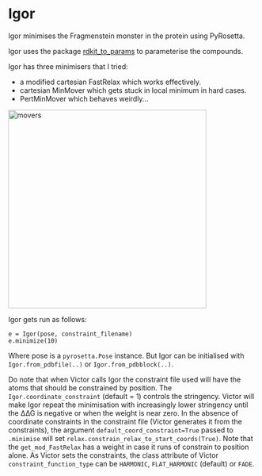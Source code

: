 # Igor

Igor minimises the Fragmenstein monster in the protein using PyRosetta.

Igor uses the package [rdkit_to_params](https://github.com/matteoferla/rdkit_to_params) to parameterise the compounds.

Igor has three minimisers that I tried:

* a modified cartesian FastRelax which works effectively.
* cartesian MinMover which gets stuck in local minimum in hard cases.
* PertMinMover which behaves weirdly...

<img src="../images/movers.jpg" alt="movers" width="400px">

Igor gets run as follows:

    e = Igor(pose, constraint_filename)
    e.minimize(10)

Where pose is a `pyrosetta.Pose` instance.
But Igor can be initialised with `Igor.from_pdbfile(..)` or `Igor.from_pdbblock(..)`.

Do note that when Victor calls Igor the constraint file used will have the atoms that should be constrained by position.
The `Igor.coordinate_constraint` (default = 1) controls the stringency.
Victor will make Igor repeat the minimisation with increasingly lower stringency until the ∆∆G is negative 
or when the weight is near zero.
In the absence of coordinate constraints in the constraint file (Victor generates it from the constraints),
the argument `default_coord_constraint=True` passed to `.minimise` will set `relax.constrain_relax_to_start_coords(True)`.
Note that the `get_mod_FastRelax` has a weight in case it runs of constrain to position alone.
As Victor sets the constraints, the class attribute of Victor `constraint_function_type` can be `HARMONIC`, `FLAT_HARMONIC` (default) or `FADE`.
